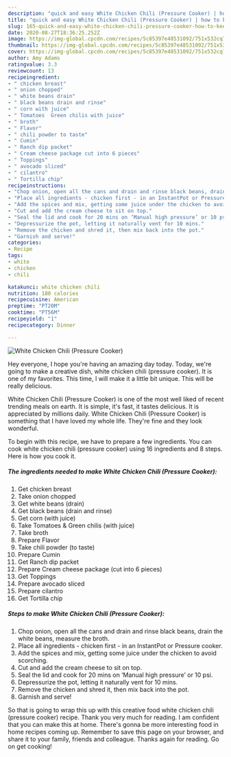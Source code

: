 ```yaml
---
description: "quick and easy White Chicken Chili (Pressure Cooker) | how to keep White Chicken Chili (Pressure Cooker)"
title: "quick and easy White Chicken Chili (Pressure Cooker) | how to keep White Chicken Chili (Pressure Cooker)"
slug: 165-quick-and-easy-white-chicken-chili-pressure-cooker-how-to-keep-white-chicken-chili-pressure-cooker
date: 2020-08-27T18:36:25.252Z
image: https://img-global.cpcdn.com/recipes/5c85397e48531092/751x532cq70/white-chicken-chili-pressure-cooker-recipe-main-photo.jpg
thumbnail: https://img-global.cpcdn.com/recipes/5c85397e48531092/751x532cq70/white-chicken-chili-pressure-cooker-recipe-main-photo.jpg
cover: https://img-global.cpcdn.com/recipes/5c85397e48531092/751x532cq70/white-chicken-chili-pressure-cooker-recipe-main-photo.jpg
author: Amy Adams
ratingvalue: 3.3
reviewcount: 13
recipeingredient:
- " chicken breast"
- " onion chopped"
- " white beans drain"
- " black beans drain and rinse"
- " corn with juice"
- " Tomatoes  Green chilis with juice"
- " broth"
- " Flavor"
- " chili powder to taste"
- " Cumin"
- " Ranch dip packet"
- " Cream cheese package cut into 6 pieces"
- " Toppings"
- " avocado sliced"
- " cilantro"
- " Tortilla chip"
recipeinstructions:
- "Chop onion, open all the cans and drain and rinse black beans, drain the white beans, measure the broth."
- "Place all ingredients - chicken first - in an InstantPot or Pressure cooker."
- "Add the spices and mix, getting some juice under the chicken to avoid scorching."
- "Cut and add the cream cheese to sit on top."
- "Seal the lid and cook for 20 mins on ‘Manual high pressure’ or 10 psi."
- "Depressurize the pot, letting it naturally vent for 10 mins."
- "Remove the chicken and shred it, then mix back into the pot."
- "Garnish and serve!"
categories:
- Recipe
tags:
- white
- chicken
- chili

katakunci: white chicken chili 
nutrition: 180 calories
recipecuisine: American
preptime: "PT20M"
cooktime: "PT56M"
recipeyield: "1"
recipecategory: Dinner

---
```



![White Chicken Chili (Pressure Cooker)](https://img-global.cpcdn.com/recipes/5c85397e48531092/751x532cq70/white-chicken-chili-pressure-cooker-recipe-main-photo.jpg)

Hey everyone, I hope you're having an amazing day today. Today, we're going to make a creative dish, white chicken chili (pressure cooker). It is one of my favorites. This time, I will make it a little bit unique. This will be really delicious.

White Chicken Chili (Pressure Cooker) is one of the most well liked of recent trending meals on earth. It is simple, it's fast, it tastes delicious. It is appreciated by millions daily. White Chicken Chili (Pressure Cooker) is something that I have loved my whole life. They're fine and they look wonderful.




To begin with this recipe, we have to prepare a few ingredients. You can cook white chicken chili (pressure cooker) using 16 ingredients and 8 steps. Here is how you cook it.

<!--inarticleads1-->

##### The ingredients needed to make White Chicken Chili (Pressure Cooker):

1. Get  chicken breast
1. Take  onion chopped
1. Get  white beans (drain)
1. Get  black beans (drain and rinse)
1. Get  corn (with juice)
1. Take  Tomatoes &amp; Green chilis (with juice)
1. Take  broth
1. Prepare  Flavor
1. Take  chili powder (to taste)
1. Prepare  Cumin
1. Get  Ranch dip packet
1. Prepare  Cream cheese package (cut into 6 pieces)
1. Get  Toppings
1. Prepare  avocado sliced
1. Prepare  cilantro
1. Get  Tortilla chip




<!--inarticleads2-->

##### Steps to make White Chicken Chili (Pressure Cooker):

1. Chop onion, open all the cans and drain and rinse black beans, drain the white beans, measure the broth.
1. Place all ingredients - chicken first - in an InstantPot or Pressure cooker.
1. Add the spices and mix, getting some juice under the chicken to avoid scorching.
1. Cut and add the cream cheese to sit on top.
1. Seal the lid and cook for 20 mins on ‘Manual high pressure’ or 10 psi.
1. Depressurize the pot, letting it naturally vent for 10 mins.
1. Remove the chicken and shred it, then mix back into the pot.
1. Garnish and serve!




So that is going to wrap this up with this creative food white chicken chili (pressure cooker) recipe. Thank you very much for reading. I am confident that you can make this at home. There's gonna be more interesting food in home recipes coming up. Remember to save this page on your browser, and share it to your family, friends and colleague. Thanks again for reading. Go on get cooking!
